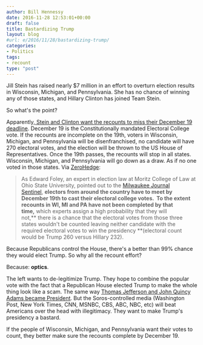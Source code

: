 ```yaml
---
author: Bill Hennessy
date: 2016-11-28 12:53:01+00:00
draft: false
title: Bastardizing Trump
layout: blog
#url: e/2016/11/28/bastardizing-trump/
categories:
- Politics
tags:
- recount
type: "post"
---
```


Jill Stein has raised nearly $7 million in an effort to overturn election results in Wisconsin, Michigan, and Pennsylvania. She has no chance of winning any of those states, and Hillary Clinton has joined Team Stein.

So what's the point?

Apparently,[ Stein and Clinton want the recounts to miss their December 19 deadline](https://www.zerohedge.com/news/2016-11-27/democrats-real-strategy-launching-recounts). December 19 is the Constitutionally mandated Electoral College vote. If the recounts are incomplete on the 19th, voters in Wisconsin, Michigan, and Pennsylvania will be disenfranchised, no candidate will have 270 electoral votes, and the election will be thrown to the US House of Representatives. Once the 19th passes, the recounts will stop in all states. Wisconsin, Michigan, and Pennsylvania will go down as a draw. As if no one voted in those states. Via [ZeroHedge](https://www.zerohedge.com/news/2016-11-27/democrats-real-strategy-launching-recounts):



> As Edward Foley, an expert in election law at Moritz College of Law at Ohio State University, pointed out to the [Milwaukee Journal Sentinel](https://www.jsonline.com/story/news/politics/elections/2016/11/25/recount-would-have-move-quickly/94417686/), **electors from around the country have to meet by December 19th to cast their electoral college votes.  To the extent recounts in WI, MI and PA have not been completed by that time,** which experts assign a high probability that they will not,** there is a chance that the electoral votes from those three states wouldn't be counted leaving neither candidate with the required electoral votes to win the presidency **(electoral count would be Trump 260 versus Hillary 232).



Because Republicans control the House, there's a better than 99% chance they would elect Trump. So why all the recount effort?

Because: **optics**.

The left wants to de-legitimize Trump. They hope to combine the popular vote with the fact that a Republican House elected Trump to make the whole thing look like a scam. The same way [Thomas Jefferson and John Quincy Adams became President](https://usgovinfo.about.com/od/thepoliticalsystem/a/electiontie.htm). But the Soros-controlled media (Washington Post, New York Times, CNN, MSNBC, CBS, ABC, NBC, etc) will beat Americans over the head with illegitimacy. They want to make Trump's presidency a bastard.

If the people of Wisconsin, Michigan, and Pennsylvania want their votes to count, they better make sure the recounts complete by December 19.
